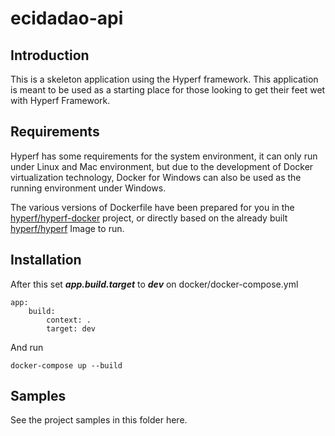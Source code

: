 # ecidadao-api

## Introduction

This is a skeleton application using the Hyperf framework. This application is meant to be used as a starting place for those looking to get their feet wet with Hyperf Framework.

## Requirements

Hyperf has some requirements for the system environment, it can only run under Linux and Mac environment, but due to the development of Docker virtualization technology, Docker for Windows can also be used as the running environment under Windows.

The various versions of Dockerfile have been prepared for you in the [hyperf/hyperf-docker](https://github.com/hyperf/hyperf-docker) project, or directly based on the already built [hyperf/hyperf](https://hub.docker.com/r/hyperf/hyperf) Image to run.

## Installation
After this set **_app.build.target_** to **_dev_** on docker/docker-compose.yml
```
app:
    build:
        context: .
        target: dev
```

And run
```
docker-compose up --build
```


## Samples
See the project samples in this folder here.
